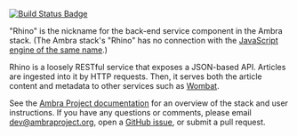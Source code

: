 [![Build Status Badge]][Build Status]

"Rhino" is the nickname for the back-end service component in the Ambra stack.
(The Ambra stack's "Rhino" has no connection with the [JavaScript engine of the
same name](https://developer.mozilla.org/en-US/docs/Mozilla/Projects/Rhino).)

Rhino is a loosely RESTful service that exposes a JSON-based API. Articles are
ingested into it by HTTP requests. Then, it serves both the article content and
metadata to other services such as [Wombat](https://github.com/PLOS/wombat).

See the [Ambra Project documentation](https://plos.github.io/ambraproject/) for
an overview of the stack and user instructions. If you have any questions or
comments, please email dev@ambraproject.org, open a [GitHub
issue](https://github.com/PLOS/rhino/issues), or submit a pull request.


[Build Status]: https://teamcity.plos.org/teamcity/viewType.html?buildTypeId=Rhino_Build
[Build Status Badge]: https://teamcity.plos.org/teamcity/app/rest/builds/buildType:(id:Rhino_Build)/statusIcon.svg
